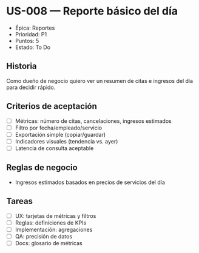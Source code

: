 # US-008 — Reporte básico del día
- Épica: Reportes
- Prioridad: P1
- Puntos: 5
- Estado: To Do

## Historia
Como dueño de negocio quiero ver un resumen de citas e ingresos del día para decidir rápido.

## Criterios de aceptación
- [ ] Métricas: número de citas, cancelaciones, ingresos estimados
- [ ] Filtro por fecha/empleado/servicio
- [ ] Exportación simple (copiar/guardar)
- [ ] Indicadores visuales (tendencia vs. ayer)
- [ ] Latencia de consulta aceptable

## Reglas de negocio
- Ingresos estimados basados en precios de servicios del día

## Tareas
- [ ] UX: tarjetas de métricas y filtros
- [ ] Reglas: definiciones de KPIs
- [ ] Implementación: agregaciones
- [ ] QA: precisión de datos
- [ ] Docs: glosario de métricas

